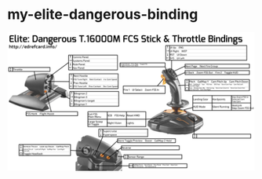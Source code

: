 # my-elite-dangerous-binding

![](https://github.com/David-Vandensteen/my-elite-dangerous-binding/blob/main/axgpdv-t16000mfcs.jpg?raw=true)

